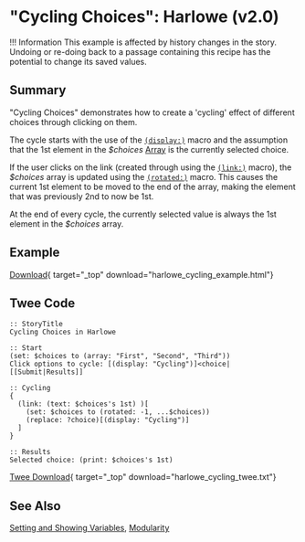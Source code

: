 # "Cycling Choices": Harlowe (v2.0)

!!! Information
    This example is affected by history changes in the story. Undoing or re-doing back to a passage containing this recipe has the potential to change its saved values.

## Summary

"Cycling Choices" demonstrates how to create a 'cycling' effect of different choices through clicking on them.

The cycle starts with the use of the [`(display:)`](https://twine2.neocities.org/#macro_display) macro and the assumption that the 1st element in the *$choices* [Array](https://twine2.neocities.org/#type_array) is the currently selected choice.

If the user clicks on the link (created through using the [`(link:)`](https://twine2.neocities.org/#macro_link) macro), the *$choices* array is updated using the [`(rotated:)`](https://twine2.neocities.org/#macro_rotated) macro. This causes the current 1st element to be moved to the end of the array, making the element that was previously 2nd to now be 1st.

At the end of every cycle, the currently selected value is always the 1st element in the *$choices* array.

## Example

[Download](harlowe_cycling_example.html){ target="_top" download="harlowe_cycling_example.html"}

## Twee Code

```twee
:: StoryTitle
Cycling Choices in Harlowe

:: Start
(set: $choices to (array: "First", "Second", "Third"))
Click options to cycle: [(display: "Cycling")]<choice|
[[Submit|Results]]

:: Cycling
{
  (link: (text: $choices's 1st) )[
    (set: $choices to (rotated: -1, ...$choices))
    (replace: ?choice)[(display: "Cycling")]
  ]
}

:: Results
Selected choice: (print: $choices's 1st)
```

[Twee Download](harlowe_cycling_twee.txt){ target="_top" download="harlowe_cycling_twee.txt"}

## See Also

[Setting and Showing Variables](../../settingandshowing/harlowe/harlowe_settingandshowing.md), [Modularity](../../modularity/harlowe/harlowe_modularity.md)
